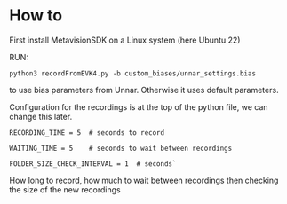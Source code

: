 # How to

First install MetavisionSDK on a Linux system (here Ubuntu 22)

RUN: 

`python3 recordFromEVK4.py -b custom_biases/unnar_settings.bias`

to use bias parameters from Unnar. Otherwise it uses default parameters.

Configuration for the recordings is at the top of the python file, we can change this later.

```# Configuration parameters
RECORDING_TIME = 5  # seconds to record

WAITING_TIME = 5    # seconds to wait between recordings

FOLDER_SIZE_CHECK_INTERVAL = 1  # seconds`
```

How long to record, how much to wait between recordings then checking the size of the new recordings